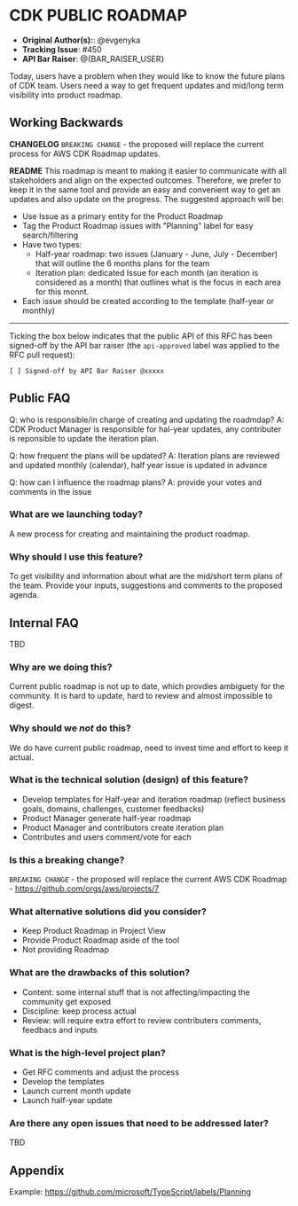 # CDK PUBLIC ROADMAP

* **Original Author(s):**: @evgenyka
* **Tracking Issue**: #450
* **API Bar Raiser**: @{BAR_RAISER_USER}

Today, users have a problem when they would like to know the future plans of CDK team. Users need a way to get frequent updates and mid/long term visibility into product roadmap.

## Working Backwards

**CHANGELOG** 
`BREAKING CHANGE` - the proposed will replace the current process for AWS CDK Roadmap updates.

**README**
This roadmap is meant to making it easier to communicate with all stakeholders and align on the expected outcomes. Therefore, we prefer to keep it in the same tool and provide an easy and convenient way to get an updates and also update on the progress.
The suggested approach will be:
- Use Issue as a primary entity for the Product Roadmap
- Tag the Product Roadmap issues with "Planning" label for easy search/filtering
- Have two types:
    - Half-year roadmap: two issues (January - June, July - December) that will outline the 6 months plans for the team
    - Iteration plan: dedicated Issue for each month (an iteration is considered as a month) that outlines what is the focus in each area for this monnt.
- Each issue should be created according to the template (half-year or monthly)

---

Ticking the box below indicates that the public API of this RFC has been
signed-off by the API bar raiser (the `api-approved` label was applied to the
RFC pull request):

```
[ ] Signed-off by API Bar Raiser @xxxxx
```

## Public FAQ

Q: who is responsible/in charge of creating and updating the roadmdap?
A: CDK Product Manager is responsible for hal-year updates, any contributer is reponsible to update the iteration plan.

Q: how frequent the plans will be updated?
A: Iteration plans are reviewed and updated monthly (calendar), half year issue is updated in advance

Q: how can I influence the roadmap plans? 
A: provide your votes and comments in the issue 

### What are we launching today?

A new process for creating and maintaining the product roadmap. 

### Why should I use this feature?

To get visibility and information about what are the mid/short term plans of the team.
Provide your inputs, suggestions and comments to the proposed agenda.

## Internal FAQ
TBD

### Why are we doing this?

Current public roadmap is not up to date, which provdies ambiguety for the community.
It is hard to update, hard to review and almost impossible to digest.

### Why should we _not_ do this?

We do have current public roadmap, need to invest time and effort to keep it actual.

### What is the technical solution (design) of this feature?

- Develop templates for Half-year and iteration roadmap (reflect business goals, domains, challenges, customer feedbacks)
- Product Manager generate half-year roadmap
- Product Manager and contributors create iteration plan
- Contributes and users comment/vote for each

### Is this a breaking change?

`BREAKING CHANGE` - the proposed will replace the current  AWS CDK Roadmap - https://github.com/orgs/aws/projects/7

### What alternative solutions did you consider?

- Keep Product Roadmap in Project View
- Provide Product Roadmap aside of the tool
- Not providing Roadmap

### What are the drawbacks of this solution?

- Content: some internal stuff that is not affecting/impacting the community get exposed
- Discipline: keep process actual
- Review: will require extra effort to review contributers comments, feedbacs and inputs 

### What is the high-level project plan?

- Get RFC comments and adjust the process
- Develop the templates
- Launch current month update
- Launch half-year update

### Are there any open issues that need to be addressed later?

TBD

## Appendix

Example: https://github.com/microsoft/TypeScript/labels/Planning 